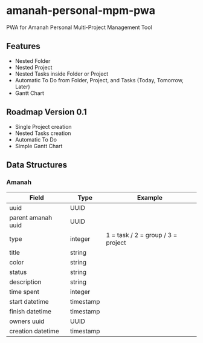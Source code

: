 # amanah-personal-mpm-pwa
PWA for Amanah Personal Multi-Project Management Tool

## Features
- Nested Folder
- Nested Project
- Nested Tasks inside Folder or Project
- Automatic To Do from Folder, Project, and Tasks (Today, Tomorrow, Later)
- Gantt Chart

## Roadmap Version 0.1
- Single Project creation
- Nested Tasks creation
- Automatic To Do
- Simple Gantt Chart

## Data Structures

### Amanah
|Field|Type|Example|
|---|---|---|
|uuid|UUID||
|parent amanah uuid|UUID||
|type|integer|1 = task / 2 = group / 3 = project|
|title|string||
|color|string||
|status|string||
|description|string||
|time spent|integer||
|start datetime|timestamp||
|finish datetime|timestamp||
|owners uuid|UUID||
|creation datetime|timestamp||

